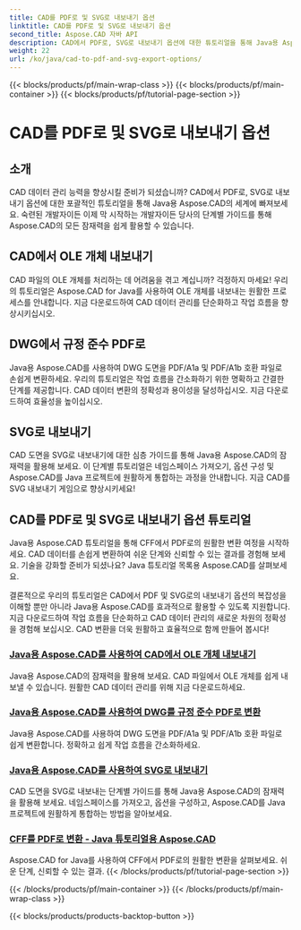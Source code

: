 ```yaml
---
title: CAD를 PDF로 및 SVG로 내보내기 옵션
linktitle: CAD를 PDF로 및 SVG로 내보내기 옵션
second_title: Aspose.CAD 자바 API
description: CAD에서 PDF로, SVG로 내보내기 옵션에 대한 튜토리얼을 통해 Java용 Aspose.CAD의 강력한 기능을 활용해 보세요. CAD 데이터를 정확하고 쉽게 관리하세요.
weight: 22
url: /ko/java/cad-to-pdf-and-svg-export-options/
---
```


{{< blocks/products/pf/main-wrap-class >}}
{{< blocks/products/pf/main-container >}}
{{< blocks/products/pf/tutorial-page-section >}}

# CAD를 PDF로 및 SVG로 내보내기 옵션



## 소개

CAD 데이터 관리 능력을 향상시킬 준비가 되셨습니까? CAD에서 PDF로, SVG로 내보내기 옵션에 대한 포괄적인 튜토리얼을 통해 Java용 Aspose.CAD의 세계에 빠져보세요. 숙련된 개발자이든 이제 막 시작하는 개발자이든 당사의 단계별 가이드를 통해 Aspose.CAD의 모든 잠재력을 쉽게 활용할 수 있습니다.

## CAD에서 OLE 개체 내보내기

CAD 파일의 OLE 개체를 처리하는 데 어려움을 겪고 계십니까? 걱정하지 마세요! 우리의 튜토리얼은 Aspose.CAD for Java를 사용하여 OLE 개체를 내보내는 원활한 프로세스를 안내합니다. 지금 다운로드하여 CAD 데이터 관리를 단순화하고 작업 흐름을 향상시키십시오.

## DWG에서 규정 준수 PDF로

Java용 Aspose.CAD를 사용하여 DWG 도면을 PDF/A1a 및 PDF/A1b 호환 파일로 손쉽게 변환하세요. 우리의 튜토리얼은 작업 흐름을 간소화하기 위한 명확하고 간결한 단계를 제공합니다. CAD 데이터 변환의 정확성과 용이성을 달성하십시오. 지금 다운로드하여 효율성을 높이십시오.

## SVG로 내보내기

CAD 도면을 SVG로 내보내기에 대한 심층 가이드를 통해 Java용 Aspose.CAD의 잠재력을 활용해 보세요. 이 단계별 튜토리얼은 네임스페이스 가져오기, 옵션 구성 및 Aspose.CAD를 Java 프로젝트에 원활하게 통합하는 과정을 안내합니다. 지금 CAD를 SVG 내보내기 게임으로 향상시키세요!

## CAD를 PDF로 및 SVG로 내보내기 옵션 튜토리얼
Java용 Aspose.CAD 튜토리얼을 통해 CFF에서 PDF로의 원활한 변환 여정을 시작하세요. CAD 데이터를 손쉽게 변환하여 쉬운 단계와 신뢰할 수 있는 결과를 경험해 보세요. 기술을 강화할 준비가 되셨나요? Java 튜토리얼 목록용 Aspose.CAD를 살펴보세요.

결론적으로 우리의 튜토리얼은 CAD에서 PDF 및 SVG로의 내보내기 옵션의 복잡성을 이해할 뿐만 아니라 Java용 Aspose.CAD를 효과적으로 활용할 수 있도록 지원합니다. 지금 다운로드하여 작업 흐름을 단순화하고 CAD 데이터 관리의 새로운 차원의 정확성을 경험해 보십시오. CAD 변환을 더욱 원활하고 효율적으로 함께 만들어 봅시다!

### [Java용 Aspose.CAD를 사용하여 CAD에서 OLE 개체 내보내기](./export-ole-objects-from-cad/)
Java용 Aspose.CAD의 잠재력을 활용해 보세요. CAD 파일에서 OLE 개체를 쉽게 내보낼 수 있습니다. 원활한 CAD 데이터 관리를 위해 지금 다운로드하세요.
### [Java용 Aspose.CAD를 사용하여 DWG를 규정 준수 PDF로 변환](./dwg-to-compliance-pdf/)
Java용 Aspose.CAD를 사용하여 DWG 도면을 PDF/A1a 및 PDF/A1b 호환 파일로 쉽게 변환합니다. 정확하고 쉽게 작업 흐름을 간소화하세요.
### [Java용 Aspose.CAD를 사용하여 SVG로 내보내기](./export-to-svg/)
CAD 도면을 SVG로 내보내는 단계별 가이드를 통해 Java용 Aspose.CAD의 잠재력을 활용해 보세요. 네임스페이스를 가져오고, 옵션을 구성하고, Aspose.CAD를 Java 프로젝트에 원활하게 통합하는 방법을 알아보세요.
### [CFF를 PDF로 변환 - Java 튜토리얼용 Aspose.CAD](./cff-to-pdf-conversion/)
Aspose.CAD for Java를 사용하여 CFF에서 PDF로의 원활한 변환을 살펴보세요. 쉬운 단계, 신뢰할 수 있는 결과.
{{< /blocks/products/pf/tutorial-page-section >}}

{{< /blocks/products/pf/main-container >}}
{{< /blocks/products/pf/main-wrap-class >}}

{{< blocks/products/products-backtop-button >}}
